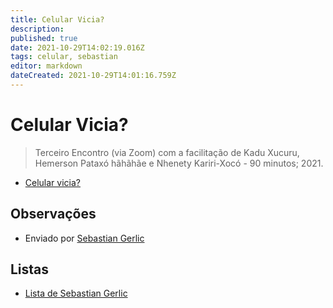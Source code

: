 ```yaml
---
title: Celular Vicia?
description: 
published: true
date: 2021-10-29T14:02:19.016Z
tags: celular, sebastian
editor: markdown
dateCreated: 2021-10-29T14:01:16.759Z
---
```


# Celular Vicia?

> Terceiro  Encontro (via Zoom) com a facilitação de Kadu Xucuru, Hemerson Pataxó hãhãhãe e Nhenety Kariri-Xocó - 90 minutos; 2021.

 - [Celular vicia?](https://www.youtube.com/watch?v=YN7tkwVoOak)

## Observações

 - Enviado por [Sebastian Gerlic](/pessoas/sebastian-gerlic)
 
## Listas

 - [Lista de Sebastian Gerlic](/listas/sebastian-gerlic)

